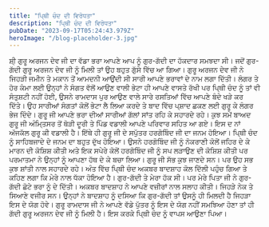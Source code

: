 ```yaml
---
title: "ਪਿ੍ਥੀ ਚੰਦ ਦੀ ਵਿਰੋਧਤਾ"
description: "ਪਿ੍ਥੀ ਚੰਦ ਦੀ ਵਿਰੋਧਤਾ"
pubDate: "2023-09-17T05:24:43.979Z"
heroImage: "/blog-placeholder-3.jpg"
---
```


ਸ਼ੀ੍ ਗੁਰੂ ਅਰਜਨ ਦੇਵ ਜੀ ਦਾ ਵੱਡਾ ਭਰਾ ਆਪਣੇ ਆਪ ਨੂੰ ਗੁਰ-ਗੱਦੀ ਦਾ ਹੱਕਦਾਰ ਸਮਝਦਾ ਸੀ। ਜਦੋਂ ਗੁਰ-ਗੱਦੀ ਗੁਰੂ ਅਰਜਨ ਦੇਵ ਜੀ ਨੂੰ ਮਿਲੀ ਤਾਂ ਉਹ ਬਹੁਤ ਗੁੱਸੇ ਵਿੱਚ ਆ ਗਿਆ। ਗੁਰੂ ਅਰਜਨ ਦੇਵ ਜੀ ਨੇ ਜਿਹੜੀ ਜਮੀਨ ਤੇ ਮਕਾਨ ਤੋਂ ਆਮਦਨੀ ਆਉਂਦੀ ਸੀ ਸਾਰੀ ਆਪਣੇ ਭਰਾਵਾਂ ਦੇ ਨਾਮ ਲਗਾ ਦਿੱਤੀ। ਲੰਗਰ ਤੇ ਹੋਰ ਕੰਮਾ ਲਈ ਉਨ੍ਹਾਂ ਨੇ ਸੰਗਤ ਵੱਲੋਂ ਆਉਣ ਵਾਲੀ ਭੇਟਾ ਹੀ ਆਪਣੇ ਵਾਸਤੇ ਰੱਖੀ ਪਰ ਪਿ੍ਥੀ ਚੰਦ ਨੂੰ ਤਾਂ ਵੀ ਸੰਤੁਸ਼ਟੀ ਨਹੀਂ ਹੋਈ, ਉਸਨੇ ਰਾਮਦਾਸ ਪੁਰ ਆਉਣ ਵਾਲੇ ਸਾਰੇ ਰਸਤਿਆਂ ਵਿੱਚ ਆਪਣੇ ਬੰਦੇ ਖੜੇ ਕਰ ਦਿੱਤੇ। ਉਹ ਸਾਰੀਆਂ ਸੰਗਤਾਂ ਕੋਲੋਂ ਭੇਟਾ ਲੈ ਲਿਆ ਕਰਦੇ ਤੇ ਬਾਦ ਵਿੱਚ ਪ੍ਸ਼ਾਦ ਛਕਣ ਲਈ ਗੁਰੂ ਕੇ ਲੰਗਰ ਭੇਜ ਦਿੰਦੇ। 
ਗੁਰੂ ਜੀ ਆਪਣੇ ਭਰਾ ਦੀਆਂ ਸਾਰੀਆਂ ਗੱਲਾਂ ਸਾਂਤ ਰਹਿ ਕੇ ਸਹਾਰਦੇ ਰਹੇ। ਕੁਝ ਸਮੇਂ ਬਾਅਦ ਗੁਰੂ ਜੀ ਅੰਮਿ੍ਤਸਰ ਤੋਂ ਥੋੜੀ ਦੂਰੀ ਤੇ ਪਿੰਡ ਵਡਾਲੀ ਆਪਣੇ ਪਰਿਵਾਰ ਸਹਿਤ ਆ ਗਏ। ਇਸ ਦ ਨਾਂ ਅੱਜਕੱਲ ਗੁਰੂ ਕੀ ਵਡਾਲੀ ਹੈ। ਇੱਥੇ ਹੀ ਗੁਰੂ ਜੀ ਦੇ ਸਪੁੱਤਰ ਹਰਗੋਬਿੰਦ ਜੀ ਦਾ  ਜਨਮ ਹੋਇਆ। 
ਪਿ੍ਥੀ ਚੰਦ ਨੂੰ ਸਾਹਿਬਜਾਦੇ ਦੇ ਜਨਮ ਦਾ ਬਹੁਤ ਦੁੱਖ ਹੋਇਆ। ਉਸਨੇ ਹਰਗੋਬਿੰਦ ਜੀ ਨੂੰ ਨੋਕਰਾਣੀ ਕੋਲੋਂ ਜਹਿਰ ਦੇ ਕੇ ਮਾਰਨ ਦੀ ਕੋਸ਼ਿਸ਼ ਕੀਤੀ ਅਤੇ ਇਕ ਸਪੇਰੇ ਕੋਲੋਂ ਹਰਗੋਬਿੰਦ ਜੀ ਨੂੰ ਸਪ ਲੜਾਉਣ ਦੀ ਕੋਸ਼ਿਸ਼ ਕੀਤੀ ਪਰ ਪਰਮਾਤਮਾ ਨੇ ਉਨ੍ਹਾਂ ਨੂੰ ਆਪਣਾ ਹੱਥ ਦੇ ਕੇ ਬਚਾ ਲਿਆ। ਗੁਰੂ ਜੀ ਸੱਭ ਕੁਝ ਜਾਣਦੇ ਸਨ। ਪਰ ਉਹ ਸਭ ਕੁਝ ਸ਼ਾਂਤੀ ਨਾਲ ਸਹਾਰਦੇ ਰਹੇ। 
ਅੰਤ ਵਿੱਚ ਪਿ੍ਥੀ ਚੰਦ ਅਕਬਰ ਬਾਦਸ਼ਾਹ ਕੋਲ ਦਿੱਲੀ ਪਹੁੰਚ ਗਿਆ ਤੇ ਕਹਿਣ ਲਗਾ ਕਿ ਮੇਰੇ ਨਾਲ ਧੱਕਾ ਹੋਇਆ ਹੈ। ਗੁਰ-ਗੱਦੀ ਤੇ ਮੇਰਾ ਹੱਕ ਸੀ। ਪਰ ਮੇਰੇ ਪਿਤਾ ਜੀ ਨੇ ਗੁਰ-ਗੱਦੀ ਛੋਟੇ ਭਰਾ ਨੂੰ ਦੇ ਦਿੱਤੀ। ਅਕਬਰ ਬਾਦਸ਼ਾਹ ਨੇ ਆਪਣੇ ਵਜ਼ੀਰਾਂ ਨਾਲ ਸਲਾਹ ਕੀਤੀ। ਜਿਹੜੇ ਨੇਕ ਤੇ ਸਿਆਣੇ ਵਜੀਰ ਸਨ। ਉਨ੍ਹਾਂ ਨੇ ਬਾਦਸ਼ਾਹ ਨੂੰ ਦਸਿਆ ਕਿ ਗੁਰ-ਗੱਦੀ ਤਾਂ ਉਸਨੂੰ ਹੀ ਮਿਲਦੀ ਹੈ ਜਿਹੜਾ ਇਸ ਦੇ ਯੋਗ ਹੋਵੇ। ਗੁਰੂ ਰਾਮਦਾਸ ਜੀ ਨੇ ਆਪਣੇ ਵੱਡੇ ਪੁੱਤਰ ਨੂੰ ਇਸ ਦੇ ਯੋਗ ਨਹੀਂ ਸਮਝਿਆ ਹੋਣਾ ਤਾਂ ਹੀ ਗੱਦੀ ਗੁਰੂ ਅਰਜਨ ਦੇਵ ਜੀ ਨੂੰ ਮਿਲੀ ਹੈ। ਇਸ ਕਰਕੇ ਪਿ੍ਥੀ ਚੰਦ ਨੂੰ ਵਾਪਸ ਆਉਣਾ ਪਿਆ।

